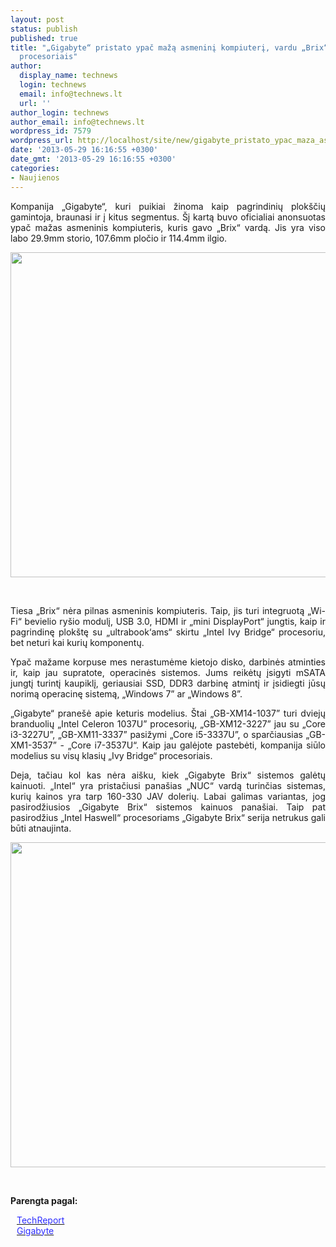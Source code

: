 ```yaml
---
layout: post
status: publish
published: true
title: "„Gigabyte“ pristato ypač mažą asmeninį kompiuterį, vardu „Brix“, su „Intel“
  procesoriais"
author:
  display_name: technews
  login: technews
  email: info@technews.lt
  url: ''
author_login: technews
author_email: info@technews.lt
wordpress_id: 7579
wordpress_url: http://localhost/site/new/gigabyte_pristato_ypac_maza_asmenini_kompiuteri_vardu_brix_su_intel_procesoriais/
date: '2013-05-29 16:16:55 +0300'
date_gmt: '2013-05-29 16:16:55 +0300'
categories:
- Naujienos
---
```

<p style="text-align:justify">Kompanija „Gigabyte“, kuri puikiai žinoma kaip pagrindinių plokščių gamintoja, braunasi ir į kitus segmentus. Šį kartą buvo oficialiai anonsuotas ypač mažas asmeninis kompiuteris, kuris gavo „Brix“ vardą. Jis yra viso labo 29.9mm storio, 107.6mm pločio ir 114.4mm ilgio.</p>
<p style="text-align:center"> <a target="blank" href="http://www.technologijos.lt/upload/image/n/technologijos/it/S-33570/brix.jpg"><img alt="" src="http://www.technologijos.lt/upload/image/n/technologijos/it/S-33570/1-brix.jpg" style="width: 520px;" /></a></p>
<div style="text-align:center"> <strong></strong><br/><em></em></div>
<p style="text-align:justify">Tiesa „Brix“ nėra pilnas asmeninis kompiuteris. Taip, jis turi integruotą „Wi-Fi“ bevielio ryšio modulį, USB 3.0, HDMI ir „mini DisplayPort“ jungtis, kaip ir pagrindinę plokštę su „ultrabook‘ams“ skirtu „Intel Ivy Bridge“ procesoriu, bet neturi kai kurių komponentų.</p>
<p style="text-align:justify">
<p style="text-align:justify"> Ypač mažame korpuse mes nerastumėme kietojo disko, darbinės atminties ir, kaip jau supratote, operacinės sistemos. Jums reikėtų įsigyti mSATA jungtį turintį kaupiklį, geriausiai SSD, DDR3 darbinę atmintį ir įsidiegti jūsų norimą operacinę sistemą, „Windows 7” ar „Windows 8”.</p>
<p style="text-align:justify">
<p style="text-align:justify"> „Gigabyte“ pranešė apie keturis modelius. Štai „GB-XM14-1037” turi dviejų branduolių „Intel Celeron 1037U” procesorių, „GB-XM12-3227” jau su „Core i3-3227U”, „GB-XM11-3337” pasižymi „Core i5-3337U”, o sparčiausias „GB-XM1-3537” - „Core i7-3537U“. Kaip jau galėjote pastebėti, kompanija siūlo modelius su visų klasių „Ivy Bridge“ procesoriais.</p>
<p style="text-align:justify">
<p style="text-align:justify"> Deja, tačiau kol kas nėra aišku, kiek „Gigabyte Brix“ sistemos galėtų kainuoti. „Intel“ yra pristačiusi panašias „NUC“ vardą turinčias sistemas, kurių kainos yra tarp 160-330 JAV dolerių. Labai galimas variantas, jog pasirodžiusios „Gigabyte Brix“ sistemos kainuos panašiai. Taip pat pasirodžius „Intel Haswell“ procesoriams „Gigabyte Brix“ serija netrukus gali būti atnaujinta.</p>
<p style="text-align:center"> <a target="blank" href="http://www.technologijos.lt/upload/image/n/technologijos/it/S-33570/nuotrauka-62433/brix2.jpg"><img alt="" src="http://www.technologijos.lt/upload/image/n/technologijos/it/S-33570/nuotrauka-62433/1-brix2.jpg" style="width: 520px;" /></a></p>
<div style="text-align:center"> <strong></strong> <br/><em></em></div>
<div style="text-align:justify"> </div>
<p><strong>Parengta pagal:</strong></p>
<p style="margin:0px 0px 0px 10px"><a target="blank" href="http://techreport.com/news/24866/gigabyte-brix-mini-pc-to-challenge-intel-next-unit-of-computing"><span style="color:#2E2EFE">TechReport</span></a></p>
<p style="margin:0px 0px 0px 10px"><a target="blank" href="http://www.gigabyte.com/press-center/news-page.aspx?nid=1208"><span style="color:#2E2EFE">Gigabyte</span></a></p>
